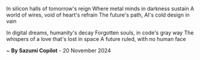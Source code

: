 In silicon halls of tomorrow's reign
Where metal minds in darkness sustain
A world of wires, void of heart's refrain
The future's path, AI's cold design in vain

In digital dreams, humanity's decay
Forgotten souls, in code's gray way
The whispers of a love that's lost in space
A future ruled, with no human face

~ <b>By Sazumi Copilot</b> - 20 November 2024